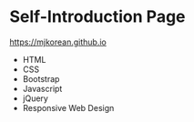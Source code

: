 # Self-Introduction Page
https://mjkorean.github.io
- HTML
- CSS
- Bootstrap
- Javascript
- jQuery
- Responsive Web Design
